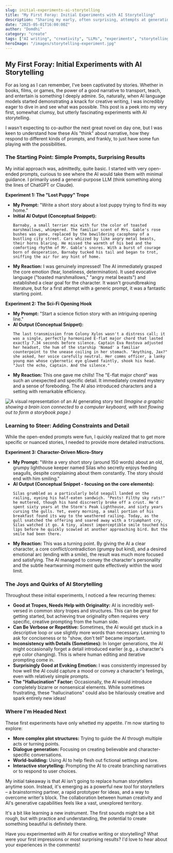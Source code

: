 ```yaml
---
slug: initial-experiments-ai-storytelling
title: "My First Foray: Initial Experiments with AI Storytelling"
description: "Sharing my early, often surprising, attempts at generating creative stories and narrative snippets with AI models."
date: "2025-05-01T16:00:00Z"
author: "Domdhi"
category: "create"
tags: ["AI writing", "creativity", "LLMs", "experiments", "storytelling", "narrative AI", "prompting"]
heroImage: "/images/storytelling-experiment.jpg"
---
```

## My First Foray: Initial Experiments with AI Storytelling

For as long as I can remember, I've been captivated by stories. Whether in books, films, or games, the power of a good narrative to transport, teach, and entertain is something I deeply admire. So, naturally, when AI language models started demonstrating a knack for creative writing, I was incredibly eager to dive in and see what was possible. This post is a peek into my very first, somewhat clumsy, but utterly fascinating experiments with AI storytelling.

I wasn't expecting to co-author the next great novel on day one, but I was keen to understand how these AIs "think" about narrative, how they respond to different kinds of prompts, and frankly, to just have some fun playing with the possibilities.

### The Starting Point: Simple Prompts, Surprising Results

My initial approach was, admittedly, quite basic. I started with very open-ended prompts, curious to see where the AI would take them with minimal guidance. I primarily used a general-purpose LLM (think something along the lines of ChatGPT or Claude).

**Experiment 1: The "Lost Puppy" Trope**

*   **My Prompt:** "Write a short story about a lost puppy trying to find its way home."
*   **Initial AI Output (Conceptual Snippet):**
    ```
    Barnaby, a small terrier mix with fur the color of toasted marshmallows, whimpered. The familiar scent of Mrs. Gable's rose bushes was gone, replaced by the bewildering cacophony of a bustling city street. Cars whizzed by like angry metal beasts, their horns blaring. He missed the warmth of his bed and the comforting rhythm of Mr. Gable's snores. With a burst of courage born of desperation, Barnaby tucked his tail and began to trot, sniffing the air for any hint of home.
    ```
*   **My Reaction:** I was genuinely impressed! The AI immediately grasped the core emotion (fear, loneliness, determination). It used evocative language ("toasted marshmallows," "angry metal beasts") and established a clear goal for the character. It wasn't groundbreaking literature, but for a first attempt with a generic prompt, it was a fantastic starting point.

**Experiment 2: The Sci-Fi Opening Hook**

*   **My Prompt:** "Start a science fiction story with an intriguing opening line."
*   **AI Output (Conceptual Snippet):**
    ```
    The last transmission from Colony Xylos wasn't a distress call; it was a single, perfectly harmonized E-flat major chord that lasted exactly 7.34 seconds before silence. Captain Eva Rostova adjusted her headset, the hum of the starship 'Nomad' a familiar counterpoint to the unease coiling in her stomach. "Anything, Jax?" she asked, her voice carefully neutral. Her comms officer, a lanky young man whose cybernetic eye glowed faintly, shook his head. "Just the echo, Captain. And the silence."
    ```
*   **My Reaction:** This one gave me chills! The "E-flat major chord" was such an unexpected and specific detail. It immediately created mystery and a sense of foreboding. The AI also introduced characters and a setting with remarkable efficiency.

![A visual representation of an AI generating story text](/images/ai-story-generation-process.png)
*(Imagine a graphic showing a brain icon connected to a computer keyboard, with text flowing out to form a storybook page.)*

### Learning to Steer: Adding Constraints and Detail

While the open-ended prompts were fun, I quickly realized that to get more specific or nuanced stories, I needed to provide more detailed instructions.

**Experiment 3: Character-Driven Micro-Story**

*   **My Prompt:** "Write a very short story (around 150 words) about an old, grumpy lighthouse keeper named Silas who secretly enjoys feeding seagulls, despite complaining about them constantly. The story should end with him smiling."
*   **AI Output (Conceptual Snippet - focusing on the core elements):**
    ```
    Silas grumbled as a particularly bold seagull landed on the railing, eyeing his half-eaten sandwich. "Pests! Filthy sky rats!" he muttered, though his hand discreetly broke off a crust. He'd spent sixty years at the Storm's Peak Lighthouse, and sixty years cursing the gulls. Yet, every morning, a small portion of his breakfast found its way to the weathered railing. Today, as the gull snatched the offering and soared away with a triumphant cry, Silas watched it go. A tiny, almost imperceptible smile touched his lips before he quickly scowled at another approaching bird. But the smile had been there.
    ```
*   **My Reaction:** This was a turning point. By giving the AI a clear character, a core conflict/contradiction (grumpy but kind), and a desired emotional arc (ending with a smile), the result was much more focused and satisfying. The AI managed to convey the character's personality and the subtle heartwarming moment quite effectively within the word limit.

### The Joys and Quirks of AI Storytelling

Throughout these initial experiments, I noticed a few recurring themes:

*   **Good at Tropes, Needs Help with Originality:** AI is incredibly well-versed in common story tropes and structures. This can be great for getting started, but achieving true originality often requires very specific, creative prompting from the human side.
*   **Can Be Verbose or Repetitive:** Sometimes, the AI would get stuck in a descriptive loop or use slightly more words than necessary. Learning to ask for conciseness or to "show, don't tell" became important.
*   **Inconsistency with Details (Sometimes):** In longer generations, the AI might occasionally forget a detail introduced earlier (e.g., a character's eye color changing). This is where human editing and iterative prompting come in.
*   **Surprisingly Good at Evoking Emotion:** I was consistently impressed by how well the AI could capture a mood or convey a character's feelings, even with relatively simple prompts.
*   **The "Hallucination" Factor:** Occasionally, the AI would introduce completely bizarre or nonsensical elements. While sometimes frustrating, these "hallucinations" could also be hilariously creative and spark entirely new ideas!

### Where I'm Headed Next

These first experiments have only whetted my appetite. I'm now starting to explore:

*   **More complex plot structures:** Trying to guide the AI through multiple acts or turning points.
*   **Dialogue generation:** Focusing on creating believable and character-specific conversations.
*   **World-building:** Using AI to help flesh out fictional settings and lore.
*   **Interactive storytelling:** Prompting the AI to create branching narratives or to respond to user choices.

My initial takeaway is that AI isn't going to replace human storytellers anytime soon. Instead, it's emerging as a powerful new *tool* for storytellers – a brainstorming partner, a rapid prototyper for ideas, and a way to overcome writer's block. The collaboration between human creativity and AI's generative capabilities feels like a vast, unexplored territory.

It's a bit like learning a new instrument. The first sounds might be a bit rough, but with practice and understanding, the potential to create something beautiful is definitely there.

Have you experimented with AI for creative writing or storytelling? What were your first impressions or most surprising results? I'd love to hear about your experiences in the comments!